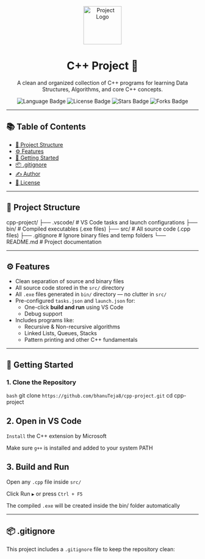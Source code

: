 <p align="center">
  <img src="https://img.icons8.com/external-flat-juicy-fish/80/000000/external-coding-coding-and-development-flat-flat-juicy-fish.png" alt="Project Logo" width="100"/>
</p>

<h1 align="center">C++ Project 🚀</h1>

<p align="center">
  A clean and organized collection of C++ programs for learning Data Structures, Algorithms, and core C++ concepts.
</p>

<p align="center">
  <img src="https://img.shields.io/github/languages/top/bhanuTeja8/cpp-project?style=for-the-badge" alt="Language Badge"/>
  <img src="https://img.shields.io/github/license/bhanuTeja8/cpp-project?style=for-the-badge" alt="License Badge"/>
  <img src="https://img.shields.io/github/stars/bhanuTeja8/cpp-project?style=for-the-badge" alt="Stars Badge"/>
  <img src="https://img.shields.io/github/forks/bhanuTeja8/cpp-project?style=for-the-badge" alt="Forks Badge"/>
</p>

---

## 📚 Table of Contents

- [📁 Project Structure](#-project-structure)
- [⚙️ Features](#️-features)
- [🚀 Getting Started](#-getting-started)
- [📦 .gitignore](#-gitignore)
- [✍️ Author](#️-author)
- [📜 License](#-license)

---

## 📁 Project Structure



cpp-project/
├── .vscode/ # VS Code tasks and launch configurations
├── bin/ # Compiled executables (.exe files)
├── src/ # All source code (.cpp files)
├── .gitignore # Ignore binary files and temp folders
└── README.md # Project documentation

---

## ⚙️ Features

- Clean separation of source and binary files
- All source code stored in the `src/` directory
- All `.exe` files generated in `bin/` directory — no clutter in `src/`
- Pre-configured `tasks.json` and `launch.json` for:
  - One-click **build and run** using VS Code
  - Debug support
- Includes programs like:
  - Recursive & Non-recursive algorithms
  - Linked Lists, Queues, Stacks
  - Pattern printing and other C++ fundamentals

---

## 🚀 Getting Started

### 1. Clone the Repository

```bash```
git clone ```https://github.com/bhanuTeja8/cpp-project.git```
cd cpp-project


## 2. Open in VS Code
``Install`` the C++ extension by Microsoft

Make sure ``g++`` is installed and added to your system PATH

## 3. Build and Run
Open any ``.cpp`` file inside ``src/``

Click Run ``▶️`` or press ``Ctrl + F5``

The compiled ``.exe`` will be created inside the bin/ folder automatically

---

## 📦 .gitignore

This project includes a ``.gitignore`` file to keep the repository clean:

